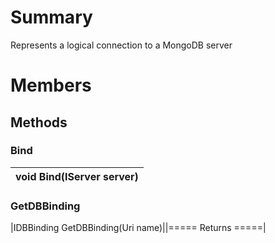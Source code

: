 # Summary #
Represents a logical connection to a MongoDB server

# Members #
## Methods ##
### Bind ###
|void Bind(IServer server)|
|:------------------------|
### GetDBBinding ###
|IDBBinding GetDBBinding(Uri name)||===== Returns =====|

